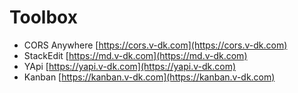 # Toolbox

- CORS Anywhere [https://cors.v-dk.com](https://cors.v-dk.com)
- StackEdit [https://md.v-dk.com](https://md.v-dk.com)
- YApi [https://yapi.v-dk.com](https://yapi.v-dk.com)
- Kanban [https://kanban.v-dk.com](https://kanban.v-dk.com)
